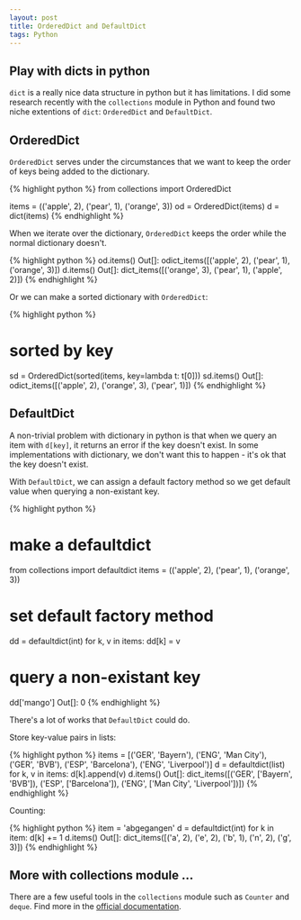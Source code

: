 ```yaml
---
layout: post
title: OrderedDict and DefaultDict
tags: Python
---
```

## Play with dicts in python

`dict` is a really nice data structure in python but it has limitations. I did some research recently  with the `collections` module in Python and found two niche extentions of `dict`: `OrderedDict` and `DefaultDict`.

## OrderedDict

`OrderedDict` serves under the circumstances that we want to keep the order of keys being added to the dictionary.

{% highlight python %}
from collections import OrderedDict
	
items = (('apple', 2), ('pear', 1), ('orange', 3))
od = OrderedDict(items)
d = dict(items)
{% endhighlight %}

When we iterate over the dictionary, `OrderedDict` keeps the order while the normal dictionary doesn't.

{% highlight python %}
od.items()
Out[]: odict_items([('apple', 2), ('pear', 1), ('orange', 3)])
d.items()
Out[]: dict_items([('orange', 3), ('pear', 1), ('apple', 2)])
{% endhighlight %}

Or we can make a sorted dictionary with `OrderedDict`:

{% highlight python %}
# sorted by key
sd = OrderedDict(sorted(items, key=lambda t: t[0]))
sd.items()
Out[]: odict_items([('apple', 2), ('orange', 3), ('pear', 1)])
{% endhighlight %}

## DefaultDict

A non-trivial problem with dictionary in python is that when we query an item with `d[key]`, it returns an error if the key doesn't exist. In some implementations with dictionary, we don't want this to happen - it's ok that the key doesn't exist. 

With `DefaultDict`, we can assign a default factory method so we get default value when querying a non-existant key.

{% highlight python %}
# make a defaultdict
from collections import defaultdict
items = (('apple', 2), ('pear', 1), ('orange', 3))

# set default factory method
dd = defaultdict(int)
for k, v in items:
   	dd[k] = v
   	
# query a non-existant key
dd['mango']
Out[]: 0
{% endhighlight %}

There's a lot of works that `DefaultDict` could do.

Store key-value pairs in lists:

{% highlight python %}
items = [('GER', 'Bayern'), ('ENG', 'Man City'), ('GER', 'BVB'), ('ESP', 'Barcelona'), ('ENG', 'Liverpool')]
d = defaultdict(list)
for k, v in items:
d[k].append(v)
d.items()
Out[]: dict_items([('GER', ['Bayern', 'BVB']), ('ESP', ['Barcelona']), ('ENG', ['Man City', 'Liverpool'])])
{% endhighlight %}

Counting:

{% highlight python %}
item = 'abgegangen'
d = defaultdict(int)
for k in item:
   	d[k] += 1
d.items()
Out[]: dict_items([('a', 2), ('e', 2), ('b', 1), ('n', 2), ('g', 3)])
{% endhighlight %}

## More with collections module ...

There are a few useful tools in the `collections` module such as `Counter` and `deque`. Find more in the [official documentation](https://docs.python.org/2/library/collections.html#module-collections).
